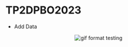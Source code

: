 # TP2DPBO2023

- Add Data

<p align="center">
  <img src="https://github.com/Azzahrasth/TP2DPBO2023/record.gif" alt="gif format testing"/>
</p>


